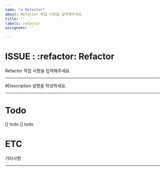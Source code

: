 ```yaml
---
name: "♻️ Refactor"
about: Refactor 작업 사항을 입력해주세요.
title: ''
labels: refactor
assignees: ''

---
```


# ISSUE : :refactor: Refactor
Refactor 작업 사항을 입력해주세요.
***
#Description
설명을 작성하세요.
***
# Todo
[] todo
[] todo
# ETC
기타사항
***
